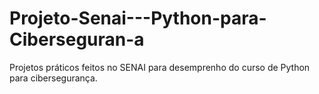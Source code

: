 # Projeto-Senai---Python-para-Ciberseguran-a
Projetos práticos feitos no SENAI para desemprenho do curso de Python para cibersegurança.
